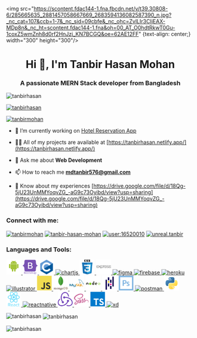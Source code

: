

<img src="https://scontent.fdac144-1.fna.fbcdn.net/v/t39.30808-6/285665635_2881457058667669_2683594136082587390_n.jpg?_nc_cat=107&ccb=1-7&_nc_sid=09cbfe&_nc_ohc=ZvlLIr3CIjEAX-MDp8n&_nc_ht=scontent.fdac144-1.fna&oh=00_AT_O0hdtRkwT0Gu-1coxZ5wmZnh8d0rf2HnJzj_KN7BCGQ&oe=62AE12FF" {text-align: center;} width="300" height="300"/>


<h1 align="center">Hi 👋, I'm Tanbir Hasan Mohan</h1>
<h3 align="center">A passionate MERN Stack developer from Bangladesh</h3>

<p align="left"> <img src="https://komarev.com/ghpvc/?username=tanbirhasan&label=Profile%20views&color=0e75b6&style=flat" alt="tanbirhasan" /> </p>

<p align="left"> <a href="https://github.com/ryo-ma/github-profile-trophy"><img src="https://github-profile-trophy.vercel.app/?username=tanbirhasan" alt="tanbirhasan" /></a> </p>

<p align="left"> <a href="https://twitter.com/tanbirmohan" target="blank"><img src="https://img.shields.io/twitter/follow/tanbirmohan?logo=twitter&style=for-the-badge" alt="tanbirmohan" /></a> </p>

- 🔭 I’m currently working on [Hotel Reservation App](https://github.com/TanbirHasan/HotelReservationClient)

- 👨‍💻 All of my projects are available at [https://tanbirhasan.netlify.app/](https://tanbirhasan.netlify.app/)

- 💬 Ask me about **Web Development**

- 📫 How to reach me **mdtanbir576@gmail.com**

- 📄 Know about my experiences [https://drive.google.com/file/d/18Qg-5jU23UnMMYoqvZG_-aG9c73Oyibd/view?usp=sharing](https://drive.google.com/file/d/18Qg-5jU23UnMMYoqvZG_-aG9c73Oyibd/view?usp=sharing)

<h3 align="left">Connect with me:</h3>
<p align="left">
<a href="https://twitter.com/tanbirmohan" target="blank"><img align="center" src="https://raw.githubusercontent.com/rahuldkjain/github-profile-readme-generator/master/src/images/icons/Social/twitter.svg" alt="tanbirmohan" height="30" width="40" /></a>
<a href="https://linkedin.com/in/tanbir-hasan-mohan" target="blank"><img align="center" src="https://raw.githubusercontent.com/rahuldkjain/github-profile-readme-generator/master/src/images/icons/Social/linked-in-alt.svg" alt="tanbir-hasan-mohan" height="30" width="40" /></a>
<a href="https://stackoverflow.com/users/user:16520010" target="blank"><img align="center" src="https://raw.githubusercontent.com/rahuldkjain/github-profile-readme-generator/master/src/images/icons/Social/stack-overflow.svg" alt="user:16520010" height="30" width="40" /></a>
<a href="https://fb.com/unreal.tanbir" target="blank"><img align="center" src="https://raw.githubusercontent.com/rahuldkjain/github-profile-readme-generator/master/src/images/icons/Social/facebook.svg" alt="unreal.tanbir" height="30" width="40" /></a>
</p>

<h3 align="left">Languages and Tools:</h3>
<p align="left"> <a href="https://developer.android.com" target="_blank" rel="noreferrer"> <img src="https://raw.githubusercontent.com/devicons/devicon/master/icons/android/android-original-wordmark.svg" alt="android" width="40" height="40"/> </a> <a href="https://getbootstrap.com" target="_blank" rel="noreferrer"> <img src="https://raw.githubusercontent.com/devicons/devicon/master/icons/bootstrap/bootstrap-plain-wordmark.svg" alt="bootstrap" width="40" height="40"/> </a> <a href="https://www.cprogramming.com/" target="_blank" rel="noreferrer"> <img src="https://raw.githubusercontent.com/devicons/devicon/master/icons/c/c-original.svg" alt="c" width="40" height="40"/> </a> <a href="https://www.chartjs.org" target="_blank" rel="noreferrer"> <img src="https://www.chartjs.org/media/logo-title.svg" alt="chartjs" width="40" height="40"/> </a> <a href="https://www.w3schools.com/css/" target="_blank" rel="noreferrer"> <img src="https://raw.githubusercontent.com/devicons/devicon/master/icons/css3/css3-original-wordmark.svg" alt="css3" width="40" height="40"/> </a> <a href="https://expressjs.com" target="_blank" rel="noreferrer"> <img src="https://raw.githubusercontent.com/devicons/devicon/master/icons/express/express-original-wordmark.svg" alt="express" width="40" height="40"/> </a> <a href="https://www.figma.com/" target="_blank" rel="noreferrer"> <img src="https://www.vectorlogo.zone/logos/figma/figma-icon.svg" alt="figma" width="40" height="40"/> </a> <a href="https://firebase.google.com/" target="_blank" rel="noreferrer"> <img src="https://www.vectorlogo.zone/logos/firebase/firebase-icon.svg" alt="firebase" width="40" height="40"/> </a> <a href="https://heroku.com" target="_blank" rel="noreferrer"> <img src="https://www.vectorlogo.zone/logos/heroku/heroku-icon.svg" alt="heroku" width="40" height="40"/> </a> <a href="https://www.adobe.com/in/products/illustrator.html" target="_blank" rel="noreferrer"> <img src="https://www.vectorlogo.zone/logos/adobe_illustrator/adobe_illustrator-icon.svg" alt="illustrator" width="40" height="40"/> </a> <a href="https://developer.mozilla.org/en-US/docs/Web/JavaScript" target="_blank" rel="noreferrer"> <img src="https://raw.githubusercontent.com/devicons/devicon/master/icons/javascript/javascript-original.svg" alt="javascript" width="40" height="40"/> </a> <a href="https://www.mongodb.com/" target="_blank" rel="noreferrer"> <img src="https://raw.githubusercontent.com/devicons/devicon/master/icons/mongodb/mongodb-original-wordmark.svg" alt="mongodb" width="40" height="40"/> </a> <a href="https://www.mysql.com/" target="_blank" rel="noreferrer"> <img src="https://raw.githubusercontent.com/devicons/devicon/master/icons/mysql/mysql-original-wordmark.svg" alt="mysql" width="40" height="40"/> </a> <a href="https://nodejs.org" target="_blank" rel="noreferrer"> <img src="https://raw.githubusercontent.com/devicons/devicon/master/icons/nodejs/nodejs-original-wordmark.svg" alt="nodejs" width="40" height="40"/> </a> <a href="https://pandas.pydata.org/" target="_blank" rel="noreferrer"> <img src="https://raw.githubusercontent.com/devicons/devicon/2ae2a900d2f041da66e950e4d48052658d850630/icons/pandas/pandas-original.svg" alt="pandas" width="40" height="40"/> </a> <a href="https://www.photoshop.com/en" target="_blank" rel="noreferrer"> <img src="https://raw.githubusercontent.com/devicons/devicon/master/icons/photoshop/photoshop-line.svg" alt="photoshop" width="40" height="40"/> </a> <a href="https://postman.com" target="_blank" rel="noreferrer"> <img src="https://www.vectorlogo.zone/logos/getpostman/getpostman-icon.svg" alt="postman" width="40" height="40"/> </a> <a href="https://www.python.org" target="_blank" rel="noreferrer"> <img src="https://raw.githubusercontent.com/devicons/devicon/master/icons/python/python-original.svg" alt="python" width="40" height="40"/> </a> <a href="https://reactjs.org/" target="_blank" rel="noreferrer"> <img src="https://raw.githubusercontent.com/devicons/devicon/master/icons/react/react-original-wordmark.svg" alt="react" width="40" height="40"/> </a> <a href="https://reactnative.dev/" target="_blank" rel="noreferrer"> <img src="https://reactnative.dev/img/header_logo.svg" alt="reactnative" width="40" height="40"/> </a> <a href="https://redux.js.org" target="_blank" rel="noreferrer"> <img src="https://raw.githubusercontent.com/devicons/devicon/master/icons/redux/redux-original.svg" alt="redux" width="40" height="40"/> </a> <a href="https://sass-lang.com" target="_blank" rel="noreferrer"> <img src="https://raw.githubusercontent.com/devicons/devicon/master/icons/sass/sass-original.svg" alt="sass" width="40" height="40"/> </a> <a href="https://www.typescriptlang.org/" target="_blank" rel="noreferrer"> <img src="https://raw.githubusercontent.com/devicons/devicon/master/icons/typescript/typescript-original.svg" alt="typescript" width="40" height="40"/> </a> <a href="https://www.adobe.com/products/xd.html" target="_blank" rel="noreferrer"> <img src="https://cdn.worldvectorlogo.com/logos/adobe-xd.svg" alt="xd" width="40" height="40"/> </a> </p>

<p><img align="left" src="https://github-readme-stats.vercel.app/api/top-langs?username=tanbirhasan&show_icons=true&locale=en&layout=compact" alt="tanbirhasan" /></p>

<p>&nbsp;<img align="center" src="https://github-readme-stats.vercel.app/api?username=tanbirhasan&show_icons=true&locale=en" alt="tanbirhasan" /></p>

<p><img align="center" src="https://github-readme-streak-stats.herokuapp.com/?user=tanbirhasan&" alt="tanbirhasan" /></p>
